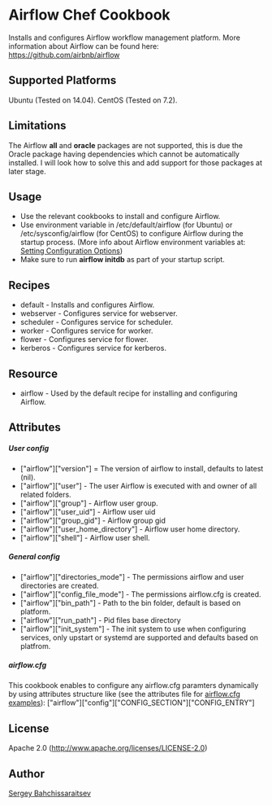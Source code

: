 # Airflow Chef Cookbook

Installs and configures Airflow workflow management platform. More information about Airflow can be found here: https://github.com/airbnb/airflow


## Supported Platforms

Ubuntu (Tested on 14.04).
CentOS (Tested on 7.2).

## Limitations

The Airflow **all** and **oracle** packages are not supported, this is due the Oracle package having dependencies which cannot be automatically installed. I will look how to solve this and add support for those packages at later stage.

## Usage

- Use the relevant cookbooks to install and configure Airflow.
- Use environment variable in /etc/default/airflow (for Ubuntu) or /etc/sysconfig/airflow (for CentOS) to configure Airflow during the startup process. (More info about Airflow environment variables at: [Setting Configuration Options](https://pythonhosted.org/airflow/configuration.html#setting-configuration-options))
- Make sure to run **airflow initdb** as part of your startup script.

## Recipes

- default - Installs and configures Airflow.
- webserver - Configures service for webserver.
- scheduler - Configures service for scheduler.
- worker - Configures service for worker.
- flower - Configures service for flower.
- kerberos - Configures service for kerberos.

## Resource

- airflow - Used by the default recipe for installing and configuring Airflow.

## Attributes

##### User config
- ["airflow"]["version"] = The version of airflow to install, defaults to latest (nil).
- ["airflow"]["user"] - The user Airflow is executed with and owner of all related folders.
- ["airflow"]["group"] - Airflow user group.
- ["airflow"]["user_uid"] - Airflow user uid
- ["airflow"]["group_gid"] - Airflow group gid
- ["airflow"]["user_home_directory"] - Airflow user home directory.
- ["airflow"]["shell"] - Airflow user shell.

##### General config
- ["airflow"]["directories_mode"] - The permissions airflow and user directories are created.
- ["airflow"]["config_file_mode"] - The permissions airflow.cfg is created.
- ["airflow"]["bin_path"] - Path to the bin folder, default is based on platform.
- ["airflow"]["run_path"] - Pid files base directory
- ["airflow"]["init_system"] - The init system to use when configuring services, only upstart or systemd are supported and defaults based on platfrom.

##### airflow.cfg
This cookbook enables to configure any airflow.cfg paramters dynamically by using attributes structure like (see the attributes file for [airflow.cfg examples](attributes/default.rb)):
["airflow"]["config"]["CONFIG_SECTION"]["CONFIG_ENTRY"]

## License
Apache 2.0 (http://www.apache.org/licenses/LICENSE-2.0)

## Author
[Sergey Bahchissaraitsev](http://www.bahchis.com/about/)
